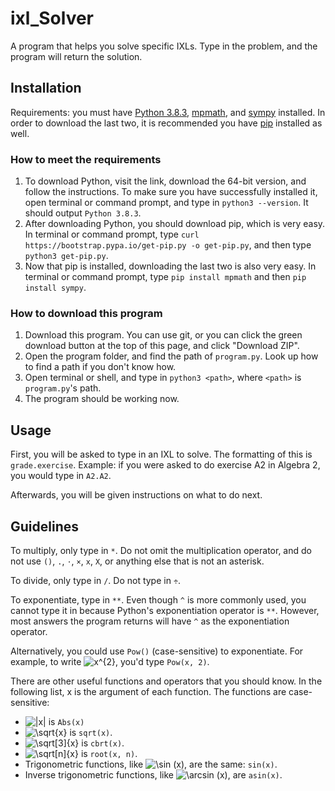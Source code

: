 # ixl_Solver

A program that helps you solve specific IXLs. Type in the problem, and the program will return the solution.

## Installation

Requirements: you must have [Python 3.8.3](https://www.python.org/downloads/), [mpmath](http://mpmath.org/doc/current/setup.html), and [sympy](https://www.sympy.org/en/download.html) installed. In order to download the last two, it is recommended you have [pip](https://pip.pypa.io/en/stable/installing/) installed as well.

### How to meet the requirements

1. To download Python, visit the link, download the 64-bit version, and follow the instructions. To make sure you have successfully installed it, open terminal or command prompt, and type in ```python3 --version```. It should output ```Python 3.8.3```.
2. After downloading Python, you should download pip, which is very easy. In terminal or command prompt, type ```curl https://bootstrap.pypa.io/get-pip.py -o get-pip.py```, and then type ```python3 get-pip.py```.
3. Now that pip is installed, downloading the last two is also very easy. In terminal or command prompt, type ```pip install mpmath``` and then ```pip install sympy```.

### How to download this program

1. Download this program. You can use git, or you can click the green download button at the top of this page, and click "Download ZIP".
2. Open the program folder, and find the path of ```program.py```. Look up how to find a path if you don't know how.
3. Open terminal or shell, and type in ```python3 <path>```, where ```<path>``` is ```program.py```'s path.
4. The program should be working now.

## Usage

First, you will be asked to type in an IXL to solve. The formatting of this is ```grade.exercise```.
Example: if you were asked to do exercise A2 in Algebra 2, you would type in ```A2.A2```.

Afterwards, you will be given instructions on what to do next.

## Guidelines

To multiply, only type in ```*```. Do not omit the multiplication operator, and do not use ```()```, ```.```, ```⋅```, ```×```, ```x```, ```X```, or anything else that is not an asterisk.

To divide, only type in ```/```. Do not type in ```÷```.

To exponentiate, type in ```**```. Even though ```^``` is more commonly used, you cannot type it in because Python's exponentiation operator is ```**```. However, most answers the program returns will have ```^``` as the exponentiation operator.

Alternatively, you could use ```Pow()``` (case-sensitive) to exponentiate. For example, to write <img src="https://latex.codecogs.com/svg.latex?x^{2}" title="x^{2}" />, you'd type ```Pow(x, 2)```.

There are other useful functions and operators that you should know. In the following list, x is the argument of each function. The functions are case-sensitive:

- <img src="https://latex.codecogs.com/svg.latex?|x|" title="|x|" /> is ```Abs(x)```
- <img src="https://latex.codecogs.com/svg.latex?\sqrt{x}" title="\sqrt{x}" /> is ```sqrt(x)```.
- <img src="https://latex.codecogs.com/svg.latex?\sqrt[3]{x}" title="\sqrt[3]{x}" /> is ```cbrt(x)```.
- <img src="https://latex.codecogs.com/svg.latex?\sqrt[n]{x}" title="\sqrt[n]{x}" /> is ```root(x, n)```.
- Trigonometric functions, like <img src="https://latex.codecogs.com/svg.latex?\sin&space;(x)" title="\sin (x)" />, are the same: ```sin(x)```.
- Inverse trigonometric functions, like <img src="https://latex.codecogs.com/svg.latex?\arcsin&space;(x)" title="\arcsin (x)" />, are ```asin(x)```.

